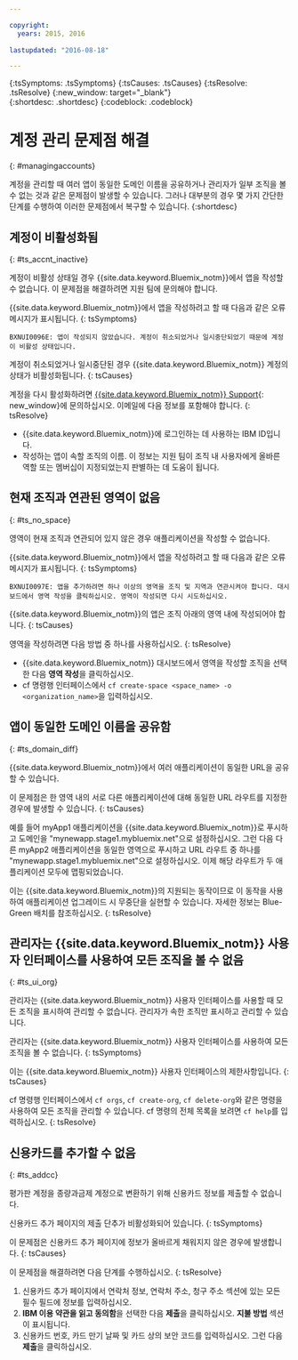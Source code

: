 ```yaml
---

copyright:
  years: 2015, 2016
  
lastupdated: "2016-08-18"

---
```


{:tsSymptoms: .tsSymptoms} 
{:tsCauses: .tsCauses} 
{:tsResolve: .tsResolve} 
{:new_window: target="_blank"}  
{:shortdesc: .shortdesc}
{:codeblock: .codeblock} 





# 계정 관리 문제점 해결
{: #managingaccounts}


계정을 관리할 때 여러 앱이 동일한 도메인 이름을 공유하거나 관리자가 일부 조직을 볼 수 없는 것과 같은 문제점이 발생할 수 있습니다. 그러나 대부분의 경우
몇 가지 간단한 단계를 수행하여 이러한 문제점에서 복구할 수 있습니다. 
{:shortdesc}


## 계정이 비활성화됨
{: #ts_accnt_inactive}

계정이 비활성 상태일 경우 {{site.data.keyword.Bluemix_notm}}에서 앱을 작성할 수 없습니다. 이 문제점을 해결하려면 지원 팀에 문의해야 합니다.



{{site.data.keyword.Bluemix_notm}}에서 앱을 작성하려고 할 때 다음과 같은 오류 메시지가 표시됩니다.
{: tsSymptoms} 

`BXNUI0096E: 앱이 작성되지 않았습니다. 계정이 취소되었거나 일시중단되었기 때문에 계정이 비활성 상태입니다.`


계정이 취소되었거나 일시중단된 경우 {{site.data.keyword.Bluemix_notm}} 계정의 상태가 비활성화됩니다.
{: tsCauses}

 

계정을 다시 활성화하려면 [{{site.data.keyword.Bluemix_notm}} Support](http://ibm.biz/bluemixsupport.com){: new_window}에 문의하십시오. 이메일에 다음 정보를 포함해야 합니다.
{: tsResolve}

  * {{site.data.keyword.Bluemix_notm}}에 로그인하는 데 사용하는 IBM ID입니다.
  * 작성하는 앱이 속할 조직의 이름. 이 정보는 지원 팀이 조직 내 사용자에게 올바른 역할 또는 멤버십이 지정되었는지 판별하는 데 도움이 됩니다.



## 현재 조직과 연관된 영역이 없음
{: #ts_no_space}

영역이 현재 조직과 연관되어 있지 않은 경우
애플리케이션을 작성할 수 없습니다.



{{site.data.keyword.Bluemix_notm}}에서 앱을 작성하려고 할 때 다음과 같은 오류 메시지가 표시됩니다.
{: tsSymptoms} 


`BXNUI0097E: 앱을 추가하려면 하나 이상의 영역을 조직 및 지역과 연관시켜야 합니다. 대시보드에서 영역 작성을 클릭하십시오. 영역이 작성되면 다시 시도하십시오.`



{{site.data.keyword.Bluemix_notm}}의 앱은 조직 아래의 영역 내에 작성되어야 합니다.
{: tsCauses} 

 

영역을 작성하려면 다음 방법 중 하나를 사용하십시오. 
{: tsResolve}
 
  * {{site.data.keyword.Bluemix_notm}} 대시보드에서 영역을 작성할 조직을 선택한 다음 **영역 작성**을 클릭하십시오.
  * cf 명령행 인터페이스에서 `cf create-space <space_name> -o <organization_name>`을 입력하십시오.
  
  
  
  
## 앱이 동일한 도메인 이름을 공유함
{: #ts_domain_diff}

{{site.data.keyword.Bluemix_notm}}에서
여러 애플리케이션이 동일한 URL을 공유할 수 있습니다.

 

이 문제점은 한 영역 내의 서로 다른 애플리케이션에 대해 동일한 URL 라우트를 지정한 경우에 발생할 수 있습니다.
{: tsCauses}

예를 들어 myApp1 애플리케이션을 {{site.data.keyword.Bluemix_notm}}로 푸시하고 도메인을 "mynewapp.stage1.mybluemix.net"으로 설정하십시오. 그런 다음 다른 myApp2 애플리케이션을 동일한 영역으로 푸시하고 URL 라우트 중 하나를 "mynewapp.stage1.mybluemix.net"으로 설정하십시오. 이제 해당 라우트가 두 애플리케이션 모두에 맵핑되었습니다.

 

이는 {{site.data.keyword.Bluemix_notm}}의 지원되는 동작이므로 이 동작을 사용하여 애플리케이션 업그레이드 시 무중단을 실현할 수 있습니다. 자세한 정보는 Blue-Green 배치를 참조하십시오.
{: tsResolve}
  
	
	
<!-- begin STAGING ONLY --> 
	
	
## 관리자는 {{site.data.keyword.Bluemix_notm}} 사용자 인터페이스를 사용하여 모든 조직을 볼 수 없음
{: #ts_ui_org}

관리자는 {{site.data.keyword.Bluemix_notm}} 사용자 인터페이스를 사용할 때 모든 조직을 표시하여 관리할 수 없습니다. 관리자가 속한 조직만 표시하고 관리할 수 있습니다. 

 

관리자는 {{site.data.keyword.Bluemix_notm}} 사용자 인터페이스를 사용하여 모든 조직을 볼 수 없습니다.
{: tsSymptoms}

 

이는 {{site.data.keyword.Bluemix_notm}} 사용자 인터페이스의 제한사항입니다.
{: tsCauses}

 

cf 명령행 인터페이스에서 `cf orgs`, `cf create-org`, `cf delete-org`와 같은 명령을 사용하여 모든 조직을 관리할 수 있습니다. cf 명령의 전체 목록을 보려면 `cf help`를 입력하십시오.
{: tsResolve}
	
<!-- end STAGING ONLY -->




## 신용카드를 추가할 수 없음
{: #ts_addcc}

평가판 계정을 종량과금제 계정으로 변환하기 위해 신용카드 정보를 제출할 수 없습니다.

 

신용카드 추가 페이지의 제출 단추가 비활성화되어 있습니다.
{: tsSymptoms}

 

이 문제점은 신용카드 추가 페이지에 정보가 올바르게 채워지지 않은 경우에 발생합니다.
{: tsCauses}

 

이 문제점을 해결하려면 다음 단계를 수행하십시오.
{: tsResolve}

  1. 신용카드 추가 페이지에서 연락처 정보, 연락처 주소, 청구 주소 섹션에 있는 모든 필수 필드에 정보를 입력하십시오.
  2. **IBM 이용 약관을 읽고 동의함**을 선택한 다음 **제출**을 클릭하십시오. **지불 방법** 섹션이 표시됩니다.
  3. 신용카드 번호, 카드 만기 날짜 및 카드 상의 보안 코드를 입력하십시오. 그런 다음 **제출**을 클릭하십시오.


